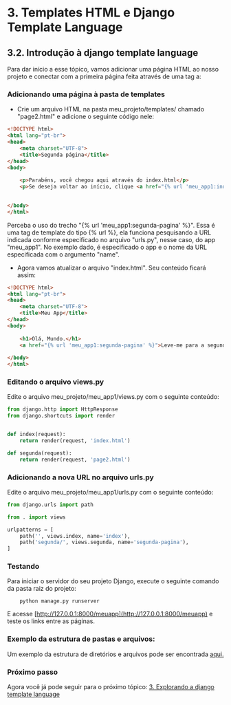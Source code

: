 # 3. Templates HTML e Django Template Language
## 3.2. Introdução à django template language

Para dar início a esse tópico, vamos adicionar uma página HTML ao nosso projeto e conectar com a primeira página feita através de uma tag a:

### Adicionando uma página à pasta de templates

- Crie um arquivo HTML na pasta meu_projeto/templates/ chamado "page2.html" e adicione o seguinte código nele:

```html
<!DOCTYPE html>
<html lang="pt-br">
<head>
    <meta charset="UTF-8">
    <title>Segunda página</title>
</head>
<body>
    
    <p>Parabéns, você chegou aqui através do index.html</p>
    <p>Se deseja voltar ao início, clique <a href="{% url 'meu_app1:index' %}">aqui.</a></p>

    
</body>
</html>
```

Perceba o uso do trecho "{% url 'meu_app1:segunda-pagina' %}". Essa é uma tag de template do tipo {% url %}, ela funciona pesquisando a URL indicada conforme especificado no arquivo "urls.py", nesse caso, do app "meu_app1". No exemplo dado, é especificado o app e o nome da URL especificada com o argumento "name".

- Agora vamos atualizar o arquivo "index.html". Seu conteúdo ficará assim:

```html
<!DOCTYPE html>
<html lang="pt-br">
<head>
    <meta charset="UTF-8">
    <title>Meu App</title>
</head>
<body>
    
    <h1>Olá, Mundo.</h1>
    <a href="{% url 'meu_app1:segunda-pagina' %}">Leve-me para a segunda página</a>
    
</body>
</html>
```

### Editando o arquivo views.py

Edite o arquivo meu_projeto/meu_app1/views.py com o seguinte conteúdo:

```python
from django.http import HttpResponse
from django.shortcuts import render


def index(request):
    return render(request, 'index.html')

def segunda(request):
    return render(request, 'page2.html')
```

### Adicionando a nova URL no arquivo urls.py

Edite o arquivo meu_projeto/meu_app1/urls.py com o seguinte conteúdo:

```python
from django.urls import path

from . import views

urlpatterns = [
    path('', views.index, name='index'),
    path('segunda/', views.segunda, name='segunda-pagina'),
]
```

### Testando

Para iniciar o servidor do seu projeto Django, execute o seguinte comando da pasta raiz do projeto:

        python manage.py runserver

E acesse [http://127.0.0.1:8000/meuapp](http://127.0.0.1:8000/meuapp) e teste os links entre as páginas.

### Exemplo da estrutura de pastas e arquivos:

Um exemplo da estrutura de diretórios e arquivos pode ser encontrada [aqui.](./meu_projeto)

### Próximo passo

Agora você já pode seguir para o próximo tópico: [3. Explorando a django template language](https://github.com/nunescarol/es3/tree/main/2.%20django/3.%20Templates%20HTML%20e%20Django%20Template%20Language/3.%20Explorando%20a%20django%20template%20language)